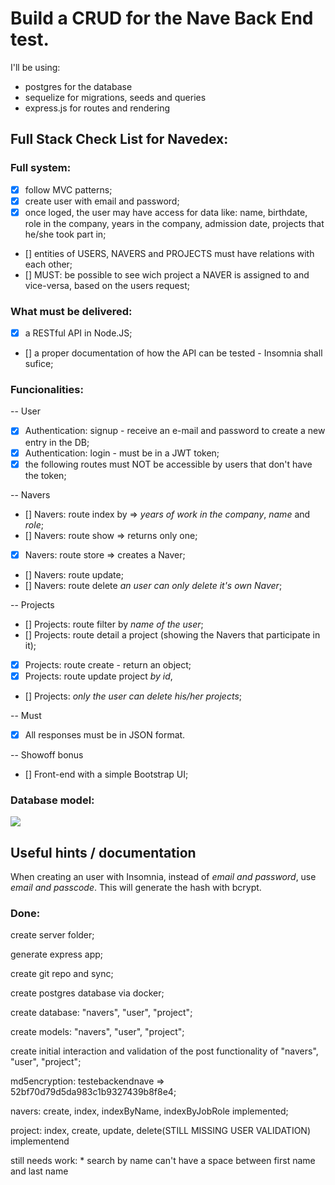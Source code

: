 # Build a CRUD for the Nave Back End test.

I'll be using:
* postgres for the database
* sequelize for migrations, seeds and queries
* express.js for routes and rendering

## Full Stack Check List for Navedex:

### Full system:
* [X] follow MVC patterns;
* [X] create user with email and password;
* [X] once loged, the user may have access for data like: name, birthdate, role in the company, years in the company, admission date, projects that he/she took part in;
* [] entities of USERS, NAVERS and PROJECTS must have relations with each other;
* [] MUST: be possible to see wich project a NAVER is assigned to and vice-versa, based on the users request;

### What must be delivered:
* [X] a RESTful API in Node.JS;
* [] a proper documentation of how the API can be tested - Insomnia shall sufice;

### Funcionalities:
-- User
* [X] Authentication: signup - receive an e-mail and password to create a new entry in the DB;
* [X] Authentication: login - must be in a JWT token;
* [X] the following routes must NOT be accessible by users that don't have the token;

-- Navers
* [] Navers: route index by => *years of work in the company*, *name* and *role*;
* [] Navers: route show => returns only one;
* [X] Navers: route store => creates a Naver;
* [] Navers: route update;
* [] Navers: route delete *an user can only delete it's own Naver*;

-- Projects
* [] Projects: route filter by *name of the user*;
* [] Projects: route detail a project (showing the Navers that participate in it);
* [X] Projects: route create - return an object;
* [X] Projects: route update project *by id*,
* [] Projects: *only the user can delete his/her projects*;

-- Must
* [X] All responses must be in JSON format.

-- Showoff bonus
* [] Front-end with a simple Bootstrap UI;

### Database model:
![](https://app.lucidchart.com/publicSegments/view/efcdfa64-443d-4c3e-afe1-a909581c604f/image.png)

## Useful hints / documentation

  When creating an user with Insomnia, instead of *email and password*, use *email and passcode*.
  This will generate the hash with bcrypt.

### Done:
  create server folder;

  generate express app;

  create git repo and sync;

  create postgres database via docker;

  create database: "navers", "user", "project";

  create models: "navers", "user", "project";

  create initial interaction and validation of the post functionality of "navers", "user", "project";

  md5encryption: testebackendnave => 52bf70d79d5da983c1b9327439b8f8e4;

  navers: create, index, indexByName, indexByJobRole implemented;

  project: index, create, update, delete(STILL MISSING USER VALIDATION) implementend

  still needs work:
    * search by name can't have a space between first name and last name
